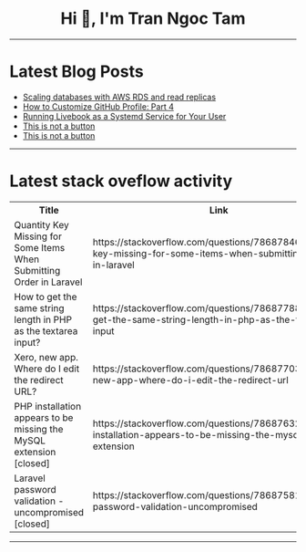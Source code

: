 <h1 align="center">Hi 👋, I'm Tran Ngoc Tam</h1>

---

# Latest Blog Posts 
<!-- BLOG-POST-LIST:START -->
- [Scaling databases with AWS RDS and read replicas](https://dev.to/vivekalhat/scaling-databases-with-aws-rds-and-read-replicas-58h9)
- [How to Customize GitHub Profile: Part 4](https://dev.to/ryoichihomma/how-to-customize-github-profile-part-4-29h)
- [Running Livebook as a Systemd Service for Your User](https://dev.to/dkuku/running-livebook-as-a-systemd-service-for-your-user-1b9c)
- [This is not a button](https://dev.to/tim_tom_13d2d04a6b587c4a3/this-is-not-a-button-51p0)
- [This is not a button](https://dev.to/tim_tom_13d2d04a6b587c4a3/this-is-not-a-button-b70)
<!-- BLOG-POST-LIST:END -->

---

# Latest stack oveflow activity
<table>
  <tr><th>Title</th><th>Link</th></tr>
  <!-- STACKOVERFLOW:START --><tr><td>Quantity Key Missing for Some Items When Submitting Order in Laravel</td><td>https://stackoverflow.com/questions/78687846/quantity-key-missing-for-some-items-when-submitting-order-in-laravel</td></tr><tr><td>How to get the same string length in PHP as the textarea input?</td><td>https://stackoverflow.com/questions/78687788/how-to-get-the-same-string-length-in-php-as-the-textarea-input</td></tr><tr><td>Xero, new app. Where do I edit the redirect URL?</td><td>https://stackoverflow.com/questions/78687703/xero-new-app-where-do-i-edit-the-redirect-url</td></tr><tr><td>PHP installation appears to be missing the MySQL extension [closed]</td><td>https://stackoverflow.com/questions/78687632/php-installation-appears-to-be-missing-the-mysql-extension</td></tr><tr><td>Laravel password validation - uncompromised [closed]</td><td>https://stackoverflow.com/questions/78687581/laravel-password-validation-uncompromised</td></tr><!-- STACKOVERFLOW:END -->
</table>

---


